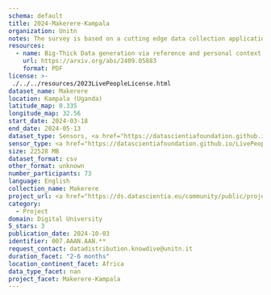 ```yaml
---
schema: default
title: 2024-Makerere-Kampala
organization: Unitn
notes: The survey is based on a cutting edge data collection application called iLog1, developed by the University of Trento (Italy). Once installed on your smartphone and given the permission to collect the data, the iLog app will ask you information on the following topics (a) Socio-demographics (e.g., age, gender, nationality); (b) Social relations with peers and classmates; (c) Personality, Values and Competences; (d) Cultural consumption and activities (e.g., sports, cooking and shopping habits); (e) Mobility. After this information, the app will start sending every 30 minutes for 2 weeks the request to answer to four questions that require a few seconds of your time ("Where are you?"; "With whom are you?"; "What are you doing?"; and "What mood are you?"). Furthermore, the app will automatically collect data from your smartphone's sensors for 2 months. An example of sensors are location, bluetooth or if your smartphone is on or off (you can find a complete list of sensors in the Privacy Statement and within the iLog app itself).
resources:
  - name: Big-Thick Data generation via reference and personal context unification
    url: https://arxiv.org/abs/2409.05883
    format: PDF
license: >-
 ./../../resources/2023LivePeopleLicense.html
dataset_name: Makerere
location: Kampala (Uganda)
latitude_map: 0.335
longitude_map: 32.56
start_date: 2024-03-18
end_date: 2024-05-13
dataset_type: Sensors, <a href="https://datascientiafoundation.github.io/LivePeople/datasets/2024-MAK-Kampala-Diachronic-Interactions/"> Diachronic-Interactions</a>, <a href="https://datascientiafoundation.github.io/LivePeople/datasets/2024-MAK-Kampala-Synchronic-Interactions/"> Synchronic-Interactions</a>
sensor_type: <a href="https://datascientiafoundation.github.io/LivePeople/datasets/2024-MAK-Kampala-App-usage/"> App-usage</a>,  <a href="https://datascientiafoundation.github.io/LivePeople/datasets/2024-MAK-Kampala-Device-usage/"> Device-usage</a>, <a href="https://datascientiafoundation.github.io/LivePeople/datasets/2024-MAK-Kampala-Position/"> Position</a>,  <a href="https://datascientiafoundation.github.io/LivePeople/datasets/2024-MAK-Kampala-Connectivity/"> Connectivity</a>, <a href="https://datascientiafoundation.github.io/LivePeople/datasets/2024-MAK-Kampala-Motion/"> Motion</a>,  <a href="https://datascientiafoundation.github.io/LivePeople/datasets/2024-MAK-Kampala-Environment/"> Environment</a>,<a href="https://datascientiafoundation.github.io/LivePeople/datasets/2024-MAK-Kampala-Inertial/">Inertial</a>, <a href="https://datascientiafoundation.github.io/LivePeople/datasets/2024-MAK-Kampala-Diachronic-Interactions/"> Diachronic-Interactions</a>, <a href="https://datascientiafoundation.github.io/LivePeople/datasets/2024-MAK-Kampala-Synchronic-Interactions/"> Synchronic-Interactions</a>
size: 22528 MB
dataset_format: csv
other_format: unknown
number_participants: 73
language: English
collection_name: Makerere
project_url: <a href="https://ds.datascientia.eu/community/public/projects/896bbb55-5ee2-4653-9b43-69cc88633ec8">https://ds.datascientia.eu/community/public/projects/896bbb55-5ee2-4653-9b43-69cc88633ec8</a>
category: 
  - Project
domain: Digital University
5_stars: 3
publication_date: 2024-10-03
identifier: 007.AAAN.AAN.**
request_contact: datadistribution.knowdive@unitn.it
duration_facet: "2-6 months"
location_continent_facet: Africa
data_type_facet: nan
project_facet: Makerere-Kampala
---
```

